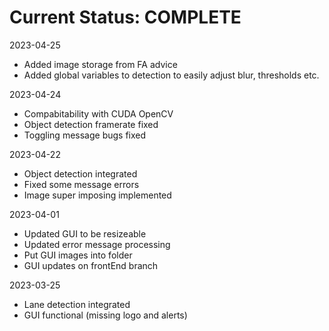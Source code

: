 # Current Status: COMPLETE
2023-04-25
- Added image storage from FA advice
- Added global variables to detection to easily adjust blur, thresholds etc.

2023-04-24
- Compabitability with CUDA OpenCV
- Object detection framerate fixed
- Toggling message bugs fixed

2023-04-22
- Object detection integrated
- Fixed some message errors
- Image super imposing implemented

2023-04-01
- Updated GUI to be resizeable
- Updated error message processing
- Put GUI images into folder
- GUI updates on frontEnd branch

2023-03-25
- Lane detection integrated
- GUI functional (missing logo and alerts)
